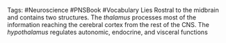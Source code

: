 Tags: #Neuroscience #PNSBook #Vocabulary 
Lies Rostral to the midbrain and contains two structures. The _thalamus_ processes most of the information reaching the cerebral cortex from the rest of the CNS. The _hypothalamus_ regulates autonomic, endocrine, and visceral functions